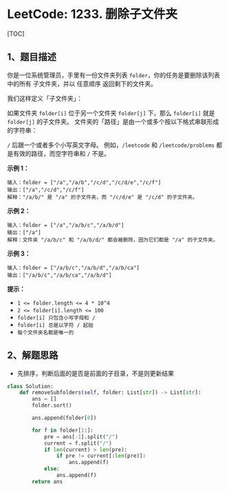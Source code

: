# LeetCode: 1233. 删除子文件夹

[TOC]

## 1、题目描述

你是一位系统管理员，手里有一份文件夹列表 `folder`，你的任务是要删除该列表中的所有 子文件夹，并以 任意顺序 返回剩下的文件夹。

我们这样定义「子文件夹」：

如果文件夹 `folder[i]` 位于另一个文件夹 `folder[j]` 下，那么 `folder[i]` 就是 `folder[j]` 的子文件夹。
文件夹的「路径」是由一个或多个按以下格式串联形成的字符串：

`/` 后跟一个或者多个小写英文字母。
例如，`/leetcode` 和 `/leetcode/problems` 都是有效的路径，而空字符串和 `/` 不是。

 

**示例 1：**

```
输入：folder = ["/a","/a/b","/c/d","/c/d/e","/c/f"]
输出：["/a","/c/d","/c/f"]
解释："/a/b/" 是 "/a" 的子文件夹，而 "/c/d/e" 是 "/c/d" 的子文件夹。
```


**示例 2：**

```
输入：folder = ["/a","/a/b/c","/a/b/d"]
输出：["/a"]
解释：文件夹 "/a/b/c" 和 "/a/b/d/" 都会被删除，因为它们都是 "/a" 的子文件夹。
```


**示例 3：**

```
输入：folder = ["/a/b/c","/a/b/d","/a/b/ca"]
输出：["/a/b/c","/a/b/ca","/a/b/d"]
```

**提示：**

-   `1 <= folder.length <= 4 * 10^4`
-   `2 <= folder[i].length <= 100`
-   `folder[i] 只包含小写字母和 /`
-   `folder[i] 总是以字符 / 起始`
-   `每个文件夹名都是唯一的`



## 2、解题思路

-   先排序，判断后面的是否是前面的子目录，不是则更新结果



```python
class Solution:
    def removeSubfolders(self, folder: List[str]) -> List[str]:
        ans = []
        folder.sort()

        ans.append(folder[0])

        for f in folder[1:]:
            pre = ans[-1].split("/")
            current = f.split("/")
            if len(current) > len(pre):
                if pre != current[:len(pre)]:
                    ans.append(f)
            else:
                ans.append(f)
        return ans
```

